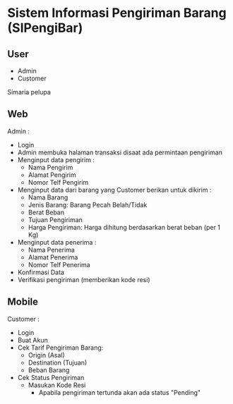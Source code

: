 # Sistem Informasi Pengiriman Barang (SIPengiBar)

## User
- Admin
- Customer

Simaria pelupa

## Web
Admin :
- Login
- Admin membuka halaman transaksi disaat ada permintaan pengiriman
- Menginput data pengirim :
    - Nama Pengirim
    - Alamat Pengirim
    - Nomor Telf Pengirim
- Menginput data dari barang yang Customer berikan untuk dikirim :
    - Nama Barang
    - Jenis Barang: Barang Pecah Belah/Tidak
    - Berat Beban
    - Tujuan Pengiriman
    - Harga Pengiriman: Harga dihitung berdasarkan berat beban (per 1 Kg)
- Menginput data penerima :
    - Nama Penerima
    - Alamat Penerima
    - Nomor Telf Penerima
- Konfirmasi Data
- Verifikasi pengiriman (memberikan kode resi)

## Mobile
Customer :
- Login 
- Buat Akun
- Cek Tarif Pengiriman Barang:
    - Origin (Asal)
    - Destination (Tujuan)
    - Beban Barang
- Cek Status Pengiriman
    - Masukan Kode Resi
        - Apabila pengiriman tertunda akan ada status "Pending"